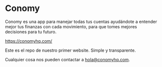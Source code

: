 # Conomy

Conomy es una app para manejar todas tus cuentas ayudándote a entender mejor tus finanzas con cada movimiento, para que tomes mejores decisiones para tu futuro.

https://conomyhq.com/

Este es el repo de nuestro primer website. Simple y transparente. 

Cualquier cosa nos pueden contactar a hola@conomyhq.com.
